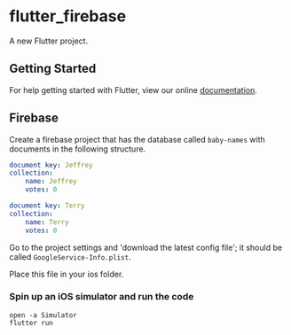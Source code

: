 # flutter_firebase

A new Flutter project.

## Getting Started

For help getting started with Flutter, view our online
[documentation](https://flutter.io/).

## Firebase

Create a firebase project that has the database called `baby-names` with
documents in the following structure.

```yml
document key: Jeffrey
collection:
    name: Jeffrey
    votes: 0

document key: Terry
collection:
    name: Terry
    votes: 0
```

Go to the project settings and 'download the latest config file'; it should
be called `GoogleService-Info.plist`.

Place this file in your ios folder.

### Spin up an iOS simulator and run the code

```shell
open -a Simulator
flutter run
```
